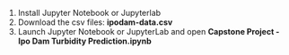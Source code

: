 1. Install Jupyter Notebook or Jupyterlab
2. Download the csv files: **ipodam-data.csv**
3. Launch Jupyter Notebook or JupyterLab and open **Capstone Project - Ipo Dam Turbidity Prediction.ipynb**
